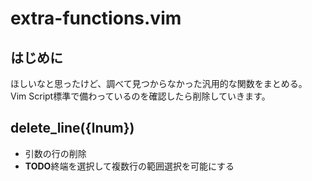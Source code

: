 # extra-functions.vim
## はじめに
ほしいなと思ったけど、調べて見つからなかった汎用的な関数をまとめる。<br>
Vim Script標準で備わっているのを確認したら削除していきます。
## delete_line({lnum})
* 引数の行の削除
* **TODO**終端を選択して複数行の範囲選択を可能にする
